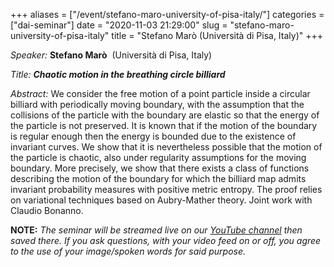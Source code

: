 +++
aliases = ["/event/stefano-maro-university-of-pisa-italy/"]
categories = ["dai-seminar"]
date = "2020-11-03 21:29:00"
slug = "stefano-maro-university-of-pisa-italy"
title = "Stefano Marò (Università di Pisa, Italy)"
+++


*Speaker:* **Stefano Marò**  (Università di Pisa, Italy)

*Title: **Chaotic motion in the breathing circle billiard***

*Abstract:* We consider the free motion of a point particle inside a
circular billiard with periodically moving boundary, with the assumption
that the collisions of the particle with the boundary are elastic so
that the energy of the particle is not preserved. It is known that if
the motion of the boundary is regular enough then the energy is bounded
due to the existence of invariant curves. We show that it is
nevertheless possible that the motion of the particle is chaotic, also
under regularity assumptions for the moving boundary. More precisely, we
show that there exists a class of functions describing the motion of the
boundary for which the billiard map admits invariant probability
measures with positive metric entropy. The proof relies on variational
techniques based on Aubry-Mather theory. Joint work with Claudio
Bonanno.

**NOTE:** *The seminar will be streamed live on our [YouTube
channel](https://www.youtube.com/channel/UCyNNg155G3iLS7l-qZjboyg) then
saved there. If you ask questions, with your video feed on or off, you
agree to the use of your image/spoken words for said purpose.*
